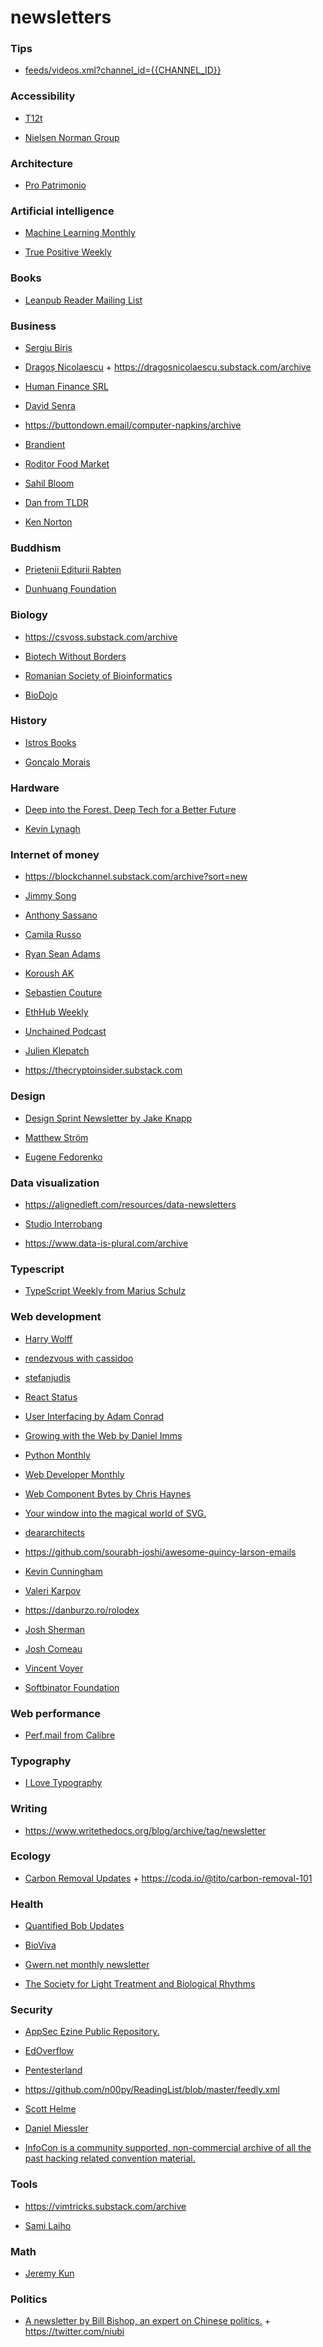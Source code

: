 # newsletters

### Tips

- [feeds/videos.xml?channel_id={{CHANNEL\_ID}}](https://twitter.com/pawelgrzybek/status/1240249320336695296)

### Accessibility

- [T12t](https://us14.campaign-archive.com/home/?u=23907132d7bd3ae259858b057&id=b8c09bd7b1)

<!-- -->

- [Nielsen Norman Group](https://us4.campaign-archive.com/home/?u=538d934a891681a5d850bb4e5&id=7f29a2b335)

### Architecture

- [Pro Patrimonio](https://us5.campaign-archive.com/home/?u=57f50bdf2c77a5bb1add2a851&id=42c6c16a1d)

### Artificial intelligence

- [Machine Learning Monthly](https://zerotomastery.io/blog/?tag=MLM)

<!-- -->

- [True Positive Weekly](https://aiweekly.substack.com/archive)

### Books

- [Leanpub Reader Mailing List](https://us3.campaign-archive.com/home/?u=d9dae16c3f9f533e6c9e48efb&id=92096ddde9)

### Business

- [Sergiu Biriș](https://us20.campaign-archive.com/home/?u=7fc44f22e7fb41560c5ec4a08&id=e046ca20a2)

<!-- -->

- [Dragoș Nicolaescu](https://us18.campaign-archive.com/home/?u=e42f65c9815d0e1620850077c&id=b4f100fa05) + https://dragosnicolaescu.substack.com/archive

<!-- -->

- [Human Finance SRL](https://us19.campaign-archive.com/home/?u=224b34ca20549631ee1243970&id=b44f21a826)

<!-- -->

- [David Senra](https://davidsnotes.substack.com/archive)

<!-- -->

- https://buttondown.email/computer-napkins/archive

<!-- -->

- [Brandient](https://us9.campaign-archive.com/home/?u=51c4353a0a90725c02fd45bdc&id=d39d72eef5)

<!-- -->

- [Roditor Food Market](https://us2.campaign-archive.com/home/?u=1ae9247870a083038851025e0&id=17c09f57ca)

<!-- -->

- [Sahil Bloom](https://sahilbloom.substack.com/archive)

<!-- -->

- [Dan from TLDR](https://www.tldrnewsletter.com/archives)

<!-- -->

- [Ken Norton](https://newsletter.bringthedonuts.com/archive)

### Buddhism

- [Prietenii Editurii Rabten](https://us9.campaign-archive.com/home/?u=631f68b23c06eceac05035aff&id=194eb176a7)

<!-- -->

- [Dunhuang Foundation](https://us10.campaign-archive.com/home/?u=069b842b10e7ad40bfba99e7f&id=c2f585d33a)

### Biology

- https://csvoss.substack.com/archive

<!-- -->

- [Biotech Without Borders](https://us16.campaign-archive.com/home/?u=2aafc95ab831ff84383e5b4a2&id=fa2a5447f8)

<!-- -->

- [Romanian Society of Bioinformatics](https://us17.campaign-archive.com/home/?u=1e432a2bd29548641f4428e61&id=9bb817dd4e)

<!-- -->

- [BioDojo](https://thebiodojo.substack.com/archive)

### History

- [Istros Books](https://us4.campaign-archive.com/home/?u=33d3c9258f5909052eb60647b&id=4b1e62c805)

<!-- -->

- [Gonçalo Morais](https://www.heroesofcomputer.science/)

### Hardware

- [Deep into the Forest. Deep Tech for a Better Future](https://deepforest.substack.com/)

<!-- -->

- [Kevin Lynagh](https://tinyletter.com/kevinlynagh/archive)

### Internet of money

- https://blockchannel.substack.com/archive?sort=new

<!-- -->

- [Jimmy Song](https://jimmysong.substack.com/archive)

<!-- -->

- [Anthony Sassano](https://thedailygwei.substack.com/archive)

<!-- -->

- [Camila Russo](https://thedefiant.substack.com/archive)

<!-- -->

- [Ryan Sean Adams](https://newsletter.banklesshq.com/archive)

<!-- -->

- [Koroush AK](https://koroushak.substack.com/archive)

<!-- -->

- [Sebastien Couture](https://epicenter.tv/subscribe)

<!-- -->

- [EthHub Weekly](https://ethhub.substack.com/archive)

<!-- -->

- [Unchained Podcast](https://us19.campaign-archive.com/home/?u=0085a41334b3edf854fd51f9b&id=027df1b806)

<!-- -->

- [Julien Klepatch](https://us15.campaign-archive.com/home/?u=2f01eeef2bea88629b369b507&id=b8c2661966)

<!-- -->

- https://thecryptoinsider.substack.com

### Design

- [Design Sprint Newsletter by Jake Knapp](https://www.getrevue.co/profile/designsprint)

<!-- -->

- [Matthew Ström](https://buttondown.email/mattstrom/archive)

<!-- -->

- [Eugene Fedorenko](https://us5.campaign-archive.com/home/?u=83da65c877f13a622c18a7fbf&id=ded3ad2e0d)

### Data visualization

- https://alignedleft.com/resources/data-newsletters

<!-- -->

- [Studio Interrobang](https://us18.campaign-archive.com/home/?u=da42de3a9b43f1584f5b0c7d2&id=cb6b0eca26)

<!-- -->

- https://www.data-is-plural.com/archive

### Typescript

- [TypeScript Weekly from Marius Schulz](https://us14.campaign-archive.com/home/?u=809daf9442ece0a92a3d65f99&id=5693c0ed42)

### Web development

- [Harry Wolff](https://tinyletter.com/hswolff/archive)

<!-- -->

- [rendezvous with cassidoo](https://buttondown.email/cassidoo/archive)

<!-- -->

- [stefanjudis](https://www.stefanjudis.com/topics/newsletter)

<!-- -->

- [React Status](https://react.statuscode.com/issues)

<!-- -->

- [User Interfacing by Adam Conrad](https://userinterfacing.substack.com/archive)

<!-- -->

- [Growing with the Web by Daniel Imms](https://us3.campaign-archive.com/home/?u=81a68a3e0636ace89d3b470e3&id=1d3b725b48)

<!-- -->

- [Python Monthly](https://zerotomastery.io/blog/?tag=PM)

<!-- -->

- [Web Developer Monthly](https://zerotomastery.io/blog/?tag=WDM)

<!-- -->

- [Web Component Bytes by Chris Haynes](https://tinyletter.com/wcbytes/archive)

<!-- -->

- [Your window into the magical world of SVG.](https://buttondown.email/viewBox/archive)

<!-- -->

- [deararchitects](https://us17.campaign-archive.com/home/?u=219daa24bb0e9b48aea4bcfcf&id=6d0addbd4c)

<!-- -->

- https://github.com/sourabh-joshi/awesome-quincy-larson-emails

<!-- -->

- [Kevin Cunningham](https://p.kevincunningham.co.uk/posts)

<!-- -->

- [Valeri Karpov](https://www.getrevue.co/profile/masteringjs)

<!-- -->

- https://danburzo.ro/rolodex

<!-- -->

- [Josh Sherman](https://us4.campaign-archive.com/home/?u=374a1419f1381c14c8bc92119&id=91dbdd5c9b)

<!-- -->

- [Josh Comeau](https://www.joshwcomeau.com/newsletter-issues/001)

<!-- -->

- [Vincent Voyer](https://nextjsnews.com/)

<!-- -->

- [Softbinator Foundation](https://us2.campaign-archive.com/home/?u=a8f550154253f6574139ed3ae&id=7d076fb650)

### Web performance

- [Perf.mail from Calibre](https://us2.campaign-archive.com/home/?u=9067434ef642e9c92aa7453d2&id=7cba5dc7bd)

### Typography

- [I Love Typography](https://news.ilovetypography.com/archive)

### Writing

- https://www.writethedocs.org/blog/archive/tag/newsletter

### Ecology

- [Carbon Removal Updates](https://tito.co/archive) + https://coda.io/@tito/carbon-removal-101

### Health

- [Quantified Bob Updates](https://us12.campaign-archive.com/home/?u=96812e559fe41fd1b9fd55794&id=edb4b26575)

<!-- -->

- [BioViva](https://us7.campaign-archive.com/home/?u=454e481f21379f6d4f2d45bb6&id=80fcf8e2fc)

<!-- -->

- [Gwern.net monthly newsletter](https://tinyletter.com/gwern/archive)

<!-- -->

- [The Society for Light Treatment and Biological Rhythms](https://us2.campaign-archive.com/home/?u=6d2b68e19b91578a722d9ea21&id=6c226f0d36)

### Security

- [AppSec Ezine Public Repository.](https://github.com/Simpsonpt/AppSecEzine)

<!-- -->

- [EdOverflow](https://us20.campaign-archive.com/home/?u=9644b6e6c0558cb3849b83293&id=daeaf4f8cc)

<!-- -->

- [Pentesterland](https://us17.campaign-archive.com/home/?u=c96186f202807d5842ac45ae3&id=3a6d8d225b)

<!-- -->

- https://github.com/n00py/ReadingList/blob/master/feedly.xml

<!-- -->

- [Scott Helme](https://ifttt.com/applets/457742p-send-me-an-email-when-scott-helme-blogs)

<!-- -->

- [Daniel Miessler](https://us8.campaign-archive.com/home/?u=6a9e465ab1570df8aaecb2292&id=49fdb7d723)

<!-- -->

- [InfoCon is a community supported, non-commercial archive of all the past hacking related convention material.](https://infocon.org/infocon.org-css/infoconorg-cons.rss)

### Tools

- https://vimtricks.substack.com/archive

<!-- -->

- [Sami Laiho](https://us7.campaign-archive.com/home/?u=e13c84c9564fa4b2cb6afcb15&id=318e3d92bc)

### Math

- [Jeremy Kun](https://buttondown.email/j2kun/archive)

### Politics

- [A newsletter by Bill Bishop, an expert on Chinese politics.](https://sinocism.com/archive) + https://twitter.com/niubi

